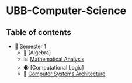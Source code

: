 # UBB-Computer-Science
## Table of contents

- 📕 Semester 1
	- 🧮 [Algebra]
	- 📊 [Mathematical Analysis](1st%20Semester/Mathematical%20Analysis)
	- 🌒 [Computational Logic]
	- 💾 [Computer Systems Architecture](1st%20Semester/Computer%20Systems%20Architecture)
